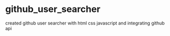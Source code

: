 # github_user_searcher
created github user searcher with html css javascript and integrating github api
